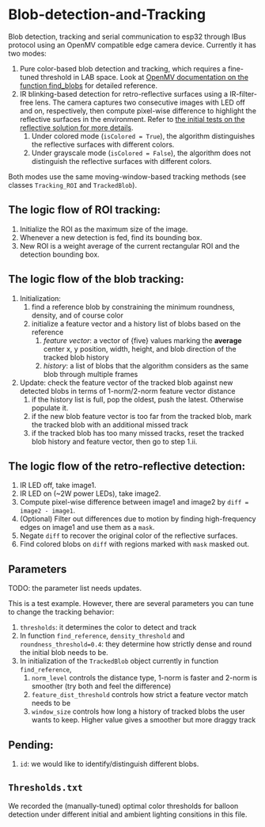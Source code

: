 # Blob-detection-and-Tracking
Blob detection, tracking and serial communication to esp32 through IBus protocol using an OpenMV compatible edge camera device. Currently it has two modes: 
1. Pure color-based blob detection and tracking, which requires a fine-tuned threshold in LAB space. Look at [OpenMV documentation on the function find_blobs](https://docs.openmv.io/library/omv.image.html#image.Image.find_blobs) for detailed reference.
2. IR blinking-based detection for retro-reflective surfaces using a IR-filter-free lens. The camera captures two consecutive images with LED off and on, respectively, then compute pixel-wise difference to highlight the reflective surfaces in the environment. Refer to [the initial tests on the reflective solution for more details](https://github.com/LehighBlimpGroup/Reflective_AimBot).
   1. Under colored mode (`isColored = True`), the algorithm distinguishes the reflective surfaces with different colors.
   2. Under grayscale mode (`isColored = False`), the algorithm does not distinguish the reflective surfaces with different colors.

Both modes use the same moving-window-based tracking methods (see classes `Tracking_ROI` and `TrackedBlob`).

## The logic flow of ROI tracking:
1. Initialize the ROI as the maximum size of the image.
2. Whenever a new detection is fed, find its bounding box.
3. New ROI is a weight average of the current rectangular ROI and the detection bounding box.

## The logic flow of the blob tracking:
1. Initialization:
   1. find a reference blob by constraining the minimum roundness, density, and of course color
   2. initialize a feature vector and a history list of blobs based on the reference
      1. *feature vector*: a vector of {five} values marking the **average** center x, y position, width, height, and blob direction of the tracked blob history
      2. *history*: a list of blobs that the algorithm considers as the same blob through multiple frames
2. Update: check the feature vector of the tracked blob against new detected blobs in terms of 1-norm/2-norm feature vector distance
   1. if the history list is full, pop the oldest, push the latest. Otherwise populate it.
   2. if the new blob feature vector is too far from the tracked blob, mark the tracked blob with an additional missed track
   3. if the tracked blob has too many missed tracks, reset the tracked blob history and feature vector, then go to step 1.ii.

## The logic flow of the retro-reflective detection:
1. IR LED off, take image1.
2. IR LED on (~2W power LEDs), take image2.
3. Compute pixel-wise difference between image1 and image2 by `diff = image2 - image1`.
4. (Optional) Filter out differences due to motion by finding high-frequency edges on image1 and use them as a `mask`. 
5. Negate `diff` to recover the original color of the reflective surfaces.
6. Find colored blobs on `diff` with regions marked with `mask` masked out.

## Parameters
TODO: the parameter list needs updates.

This is a test example. However, there are several parameters you can tune to change the tracking behavior:
1. `thresholds`: it determines the color to detect and track
2. In function `find_reference`, `density_threshold` and `roundness_threshold=0.4`: they determine how strictly dense and round the initial blob needs to be.
3. In initialization of the `TrackedBlob` object currently in function `find_reference`,
   1. `norm_level` controls the distance type, 1-norm is faster and 2-norm is smoother (try both and feel the difference)
   2. `feature_dist_threshold` controls how strict a feature vector match needs to be
   3. `window_size` controls how long a history of tracked blobs the user wants to keep. Higher value gives a smoother but more draggy track

## Pending:
1. `id`: we would like to identify/distinguish different blobs.

## `Thresholds.txt`
We recorded the (manually-tuned) optimal color thresholds for balloon detection under different initial and ambient lighting consitions in this file.

